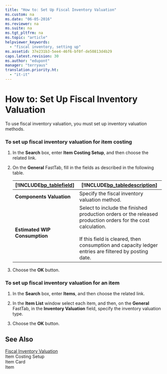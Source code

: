 ```yaml
---
title: "How to: Set Up Fiscal Inventory Valuation"
ms.custom: na
ms.date: "06-05-2016"
ms.reviewer: na
ms.suite: na
ms.tgt_pltfrm: na
ms.topic: "article"
helpviewer_keywords: 
  - "fiscal inventory, setting up"
ms.assetid: 37e231b3-5ee4-46f6-bf0f-de50813d4b29
caps.latest.revision: 30
ms.author: "edupont"
manager: "terryaus"
translation.priority.ht: 
  - "it-it"
---
```

# How to: Set Up Fiscal Inventory Valuation
To use fiscal inventory valuation, you must set up inventory valuation methods.  
  
### To set up fiscal inventory valuation for item costing  
  
1.  In the **Search** box, enter **Item Costing Setup**, and then choose the related link.  
  
2.  On the **General** FastTab, fill in the fields as described in the following table.  
  
    |[!INCLUDE[bp_tablefield](../../ApplicationDesign/includes/bp_tablefield_md.md)]|[!INCLUDE[bp_tabledescription](../../ApplicationDesign/includes/bp_tabledescription_md.md)]|  
    |---------------------------------|---------------------------------------|  
    |**Components Valuation**|Specify the fiscal inventory valuation method.|  
    |**Estimated WIP Consumption**|Select to include the finished production orders or the released production orders for the cost calculation.<br /><br /> If this field is cleared, then consumption and capacity ledger entries are filtered by posting date.|  
  
3.  Choose the **OK** button.  
  
### To set up fiscal inventory valuation for an item  
  
1.  In the **Search** box, enter **Items**, and then choose the related link.  
  
2.  In the **Item List** window select each item, and then, on the **General** FastTab, in the **Inventory Valuation** field, specify the inventory valuation type.  
  
3.  Choose the **OK** button.  
  
## See Also  
 [Fiscal Inventory Valuation](../../LocalFunctionalityForMicrosoftDynamicsNav2016/Italy/fiscal-inventory-valuation.md)   
 Item Costing Setup   
 Item Card   
 Item